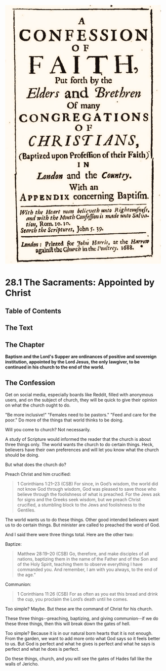 <img class="intro-right" src="art-1689.png">

# 28.1 The Sacraments: Appointed by Christ

## Table of Contents

<!-- toc -->

## The Text

## The Chapter

**Baptism and the Lord's Supper are ordinances of positive and sovereign institution, appointed by the Lord Jesus, the only lawgiver, to be continued in his church to the end of the world.**

## The Confession

Get on social media, especially boards like Reddit, filled with anonymous users, and on the subject of church, they will be quick to give their opinion on what the church ought to do.

"Be more inclusive!" "Females need to be pastors." "Feed and care for the poor." Do more of the things that world thinks to be doing.

Will you come to church? Not necessarily.

A study of Scripture would informed the reader that the church is about three things only. The world wants the church to do certain things. Heck, believers have their own preferences and will let you know what the church should be doing.

But what does the church do?

Preach Christ and him crucified:

>1 Corinthians 1:21–23 (CSB) For since, in God’s wisdom, the world did not know God through wisdom, God was pleased to save those who believe through the foolishness of what is preached. For the Jews ask for signs and the Greeks seek wisdom, but we preach Christ crucified, a stumbling block to the Jews and foolishness to the Gentiles.

The world wants us to do these things. Other good intended believers want us to do certain things. But minister are called to preached the word of God.

And I said there were three things total. Here are the other two:

Baptize:

>Matthew 28:19–20 (CSB) Go, therefore, and make disciples of all nations, baptizing them in the name of the Father and of the Son and of the Holy Spirit, teaching them to observe everything I have commanded you. And remember, I am with you always, to the end of the age.”

Communion:

>1 Corinthians 11:26 (CSB) For as often as you eat this bread and drink the cup, you proclaim the Lord’s death until he comes.

Too simple? Maybe. But these are the command of Christ for his church. 

These three things--preaching, baptizing, and giving communion--if we do these three things, then this will break down the gates of hell.

Too simple? Because it is in our natural born hearts that it is not enough. From the garden, we want to add more onto what God says so it feels better to us. But God is perfect and what he gives is perfect and what he says is perfect and what he does is perfect.

Do these things, church, and you will see the gates of Hades fall like the walls of Jericho.
